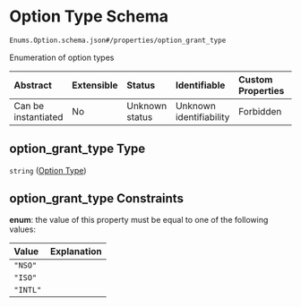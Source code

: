 # Option Type Schema

```txt
Enums.Option.schema.json#/properties/option_grant_type
```

Enumeration of option types

| Abstract            | Extensible | Status         | Identifiable            | Custom Properties | Additional Properties | Access Restrictions | Defined In                                                                                          |
| :------------------ | :--------- | :------------- | :---------------------- | :---------------- | :-------------------- | :------------------ | :-------------------------------------------------------------------------------------------------- |
| Can be instantiated | No         | Unknown status | Unknown identifiability | Forbidden         | Allowed               | none                | [PlanSecurities.schema.json\*](../schema/objects/PlanSecurities.schema.json "open original schema") |

## option_grant_type Type

`string` ([Option Type](plansecurities-properties-option-type.md))

## option_grant_type Constraints

**enum**: the value of this property must be equal to one of the following values:

| Value    | Explanation |
| :------- | :---------- |
| `"NSO"`  |             |
| `"ISO"`  |             |
| `"INTL"` |             |
